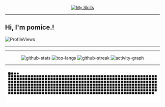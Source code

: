 <div align="center">

[![My Skills](https://skillicons.dev/icons?i=js,html,css,go,kotlin,java,python&perline=4)](https://skillicons.dev)

</div>

<hr>

## Hi, I'm pomice.!

<p align="left"> 
    <img src="https://komarev.com/ghpvc/?username=pomicee&label=Profile%20views&color=0e75b6&style=flat" alt="ProfileViews" /> 
</p>

<hr>

<hr>

<div align="center">
    <img width="420" height="170" src="https://github-readme-stats.vercel.app/api?username=pomicee&show_icons=true&theme=dracula&hide_border=true" alt="github-stats" />
    <img width="350" height="170" src="https://github-readme-stats.vercel.app/api/top-langs/?username=pomicee&langs_count=8&layout=compact&hide_border=true&size_weight=0.5&count_weight=0.5&theme=dracula" alt="top-langs" />
    <img width="420" height="160" src="https://github-readme-streak-stats.herokuapp.com/?user=pomicee&theme=dracula&hide_border=true" alt="github-streak" />
    <img width="400" height="170" src="https://github-readme-activity-graph.vercel.app/graph?username=pomicee&theme=dracula&hide_border=true" alt="activity-graph" />
</div>

<hr>

![Snake animation](https://raw.githubusercontent.com/pomicee/pomicee/output/github-contribution-grid-snake-dark.svg)
